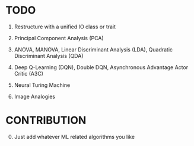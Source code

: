 # TODO

1. Restructure with a unified IO class or trait

2. Principal Component Analysis (PCA)

3. ANOVA, MANOVA, Linear Discriminant Analysis (LDA), Quadratic Discriminant Analysis (QDA)

4. Deep Q-Learning (DQN), Double DQN, Asynchronous Advantage Actor Critic (A3C)

5. Neural Turing Machine

6. Image Analogies


# CONTRIBUTION

0. Just add whatever ML related algorithms you like
